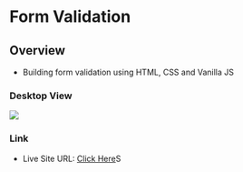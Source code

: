 # Form Validation

## Overview

- Building form validation using HTML, CSS and Vanilla JS

### Desktop View

![](./images/CaptureDesktopView.PNG)

### Link

- Live Site URL: [Click Here](https://form-validation-vanilla-js.netlify.app/)S
